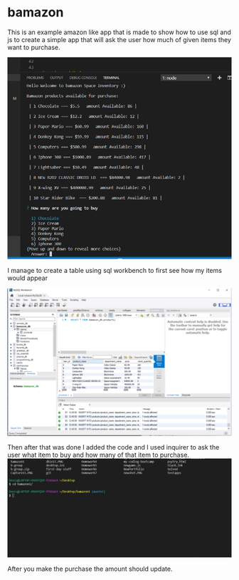 # bamazon
This is an example amazon like app that is made to show how to use sql and js to create a simple app that will ask the user how much of given items they want to purchase.

![EXAMPLE](files.PNG)

I manage to create a table using sql workbench to first see how my items would appear 

![DB](dbinit.PNG)

Then after that was done I added the code and I used inquirer to ask the user what item to buy and how many of that item to purchase.
![final](bamazon.gif)

After you make the purchase the amount should update.